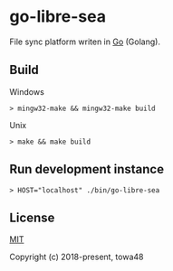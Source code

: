 go-libre-sea
=========

File sync platform writen in [Go](https://golang.org) (Golang).

## Build

Windows
```
> mingw32-make && mingw32-make build
```

Unix
```
> make && make build
```

## Run development instance

```
> HOST="localhost" ./bin/go-libre-sea
```

## License

[MIT](http://opensource.org/licenses/MIT)

Copyright (c) 2018-present, towa48